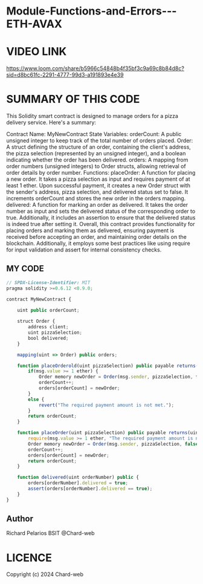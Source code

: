 # Module-Functions-and-Errors---ETH-AVAX

# VIDEO LINK

https://www.loom.com/share/b5966c54848b4f35bf3c9a69c8b84d8c?sid=d8bc61fc-2291-4777-99d3-a191893e4e39

# SUMMARY OF THIS CODE 
This Solidity smart contract is designed to manage orders for a pizza delivery service. Here's a summary:

Contract Name: MyNewContract
State Variables:
orderCount: A public unsigned integer to keep track of the total number of orders placed.
Order: A struct defining the structure of an order, containing the client's address, the pizza selection (represented by an unsigned integer), and a boolean indicating whether the order has been delivered.
orders: A mapping from order numbers (unsigned integers) to Order structs, allowing retrieval of order details by order number.
Functions:
placeOrder: A function for placing a new order. It takes a pizza selection as input and requires payment of at least 1 ether. Upon successful payment, it creates a new Order struct with the sender's address, pizza selection, and delivered status set to false. It increments orderCount and stores the new order in the orders mapping.
delivered: A function for marking an order as delivered. It takes the order number as input and sets the delivered status of the corresponding order to true. Additionally, it includes an assertion to ensure that the delivered status is indeed true after setting it.
Overall, this contract provides functionality for placing orders and marking them as delivered, ensuring payment is received before accepting an order, and maintaining order details on the blockchain. Additionally, it employs some best practices like using require for input validation and assert for internal consistency checks.

## MY CODE 

````javascript
// SPDX-License-Identifier: MIT
pragma solidity >=0.6.12 <0.9.0;

contract MyNewContract {
    
    uint public orderCount;

    struct Order {
        address client;
        uint pizzaSelection;
        bool delivered;
    }

    mapping(uint => Order) public orders;

    function placeOrderold(uint pizzaSelection) public payable returns(uint){
        if(msg.value >= 1 ether) {
            Order memory newOrder = Order(msg.sender, pizzaSelection, false);
            orderCount++;
            orders[orderCount] = newOrder;
        }
        else {
            revert("The required payment amount is not met.");
        }
        return orderCount;
    }

    function placeOrder(uint pizzaSelection) public payable returns(uint){
        require(msg.value >= 1 ether, "The required payment amount is not met.");
        Order memory newOrder = Order(msg.sender, pizzaSelection, false);
        orderCount++;
        orders[orderCount] = newOrder;
        return orderCount;
    }

    function delivered(uint orderNumber) public {
        orders[orderNumber].delivered = true;
        assert(orders[orderNumber].delivered == true);
    } 
}
````

## Author

Richard Pelarios BSIT
@Chard-web

# LICENCE
Copyright (c) 2024 Chard-web
